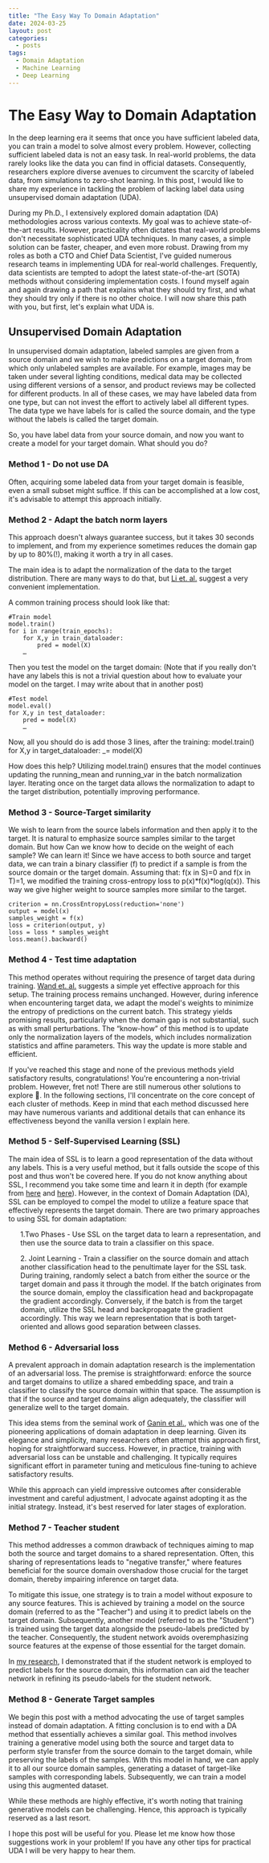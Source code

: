 ```yaml
---
title: "The Easy Way To Domain Adaptation"
date: 2024-03-25
layout: post
categories:
  - posts
tags:
  - Domain Adaptation
  - Machine Learning
  - Deep Learning
---
```


# The Easy Way to Domain Adaptation

In the deep learning era it seems that once you have sufficient labeled data, you can train a model to solve almost every problem. However, collecting sufficient labeled data is not an easy task. In real-world problems, the data rarely looks like the data you can find in official datasets. Consequently, researchers explore diverse avenues to circumvent the scarcity of labeled data, from simulations to zero-shot learning. In this post, I would like to share my experience in tackling the problem of lacking label data using unsupervised domain adaptation (UDA). 

During my Ph.D., I extensively explored domain adaptation (DA) methodologies across various contexts. My goal was to achieve state-of-the-art results. However, practicality often dictates that real-world problems don't necessitate sophisticated UDA techniques. In many cases, a simple solution can be faster, cheaper, and even more robust. Drawing from my roles as both a CTO and Chief Data Scientist, I've guided numerous research teams in implementing UDA for real-world challenges. Frequently, data scientists are tempted to adopt the latest state-of-the-art (SOTA) methods without considering implementation costs. I found myself again and again drawing a path that explains what they should try first, and what they should try only if there is no other choice. I will now share this path with you, but first, let's explain what UDA is.


## Unsupervised Domain Adaptation
In unsupervised domain adaptation, labeled samples are given from a source domain and we wish to make predictions on a target domain, from which only unlabeled samples are available. For example, images may be taken under several lighting conditions, medical data may be collected using different versions of a sensor, and product reviews may be collected for different products. In all of these cases, we may have labeled data from one type, but can not invest the effort to actively label all different types. The data type we have labels for is called the source domain, and the type without the labels is called the target domain.

So, you have label data from your source domain, and now you want to create a model for your target domain. What should you do?

### Method 1 - Do not use DA
Often, acquiring some labeled data from your target domain is feasible, even a small subset might suffice. If this can be accomplished at a low cost, it's advisable to attempt this approach initially.

### Method 2 - Adapt the batch norm layers
This approach doesn't always guarantee success, but it takes 30 seconds to implement, and from my experience sometimes reduces the domain gap by up to 80%(!), making it worth a try in all cases.

The main idea is to adapt the normalization of the data to the target distribution. There are many ways to do that, but [Li et. al.](https://arxiv.org/pdf/1603.04779.pdf) suggest a very convenient implementation. 

A common training process should look like that:
```
#Train model
model.train()
for i in range(train_epochs):
    for X,y in train_dataloader:
        pred = model(X)
	…
```
Then you test the model on the target domain: (Note that if you really don't have any labels this is not a trivial question about how to evaluate your model on the target. I may write about that in another post)
```
#Test model
model.eval()
for X,y in test_dataloader:
    pred = model(X)
    …
```
Now, all you should do is add those 3 lines, after the training:
model.train() 
for X,y in target_dataloader:
    _= model(X)

How does this help? Utilizing model.train() ensures that the model continues updating the running_mean and running_var in the batch normalization layer. Iterating once on the target data allows the normalization to adapt to the target distribution, potentially improving performance.

### Method 3 - Source-Target similarity
We wish to learn from the source labels information and then apply it to the target. It is natural to emphasize source samples similar to the target domain. But how Can we know how to decide on the weight of each sample? We can learn it! Since we have access to both source and target data, we can train a binary classifier (f) to predict if a sample is from the source domain or the target domain. Assuming that: f(x in S)=0 and f(x in T)=1, we modified the training cross-entropy loss to p(x)*f(x)*log(q(x)). This way we give higher weight to source samples more similar to the target.

```
criterion = nn.CrossEntropyLoss(reduction='none')
output = model(x)
samples_weight = f(x)
loss = criterion(output, y)
loss = loss * samples_weight
loss.mean().backward()
```

### Method 4 - Test time adaptation

This method operates without requiring the presence of target data during training. [Wand et. al.](https://openreview.net/pdf?id=uXl3bZLkr3c) suggests a simple yet effective approach for this setup. The training process remains unchanged. However, during inference when encountering target data, we adapt the model's weights to minimize the entropy of predictions on the current batch. This strategy yields promising results, particularly when the domain gap is not substantial, such as with small perturbations. The “know-how” of this method is to update only the normalization layers of the models, which includes normalization statistics and affine parameters. This way the update is more stable and efficient. 


If you've reached this stage and none of the previous methods yield satisfactory results, congratulations! You're encountering a non-trivial problem. However, fret not! There are still numerous other solutions to explore 🙂.
In the following sections, I'll concentrate on the core concept of each cluster of methods. Keep in mind that each method discussed here may have numerous variants and additional details that can enhance its effectiveness beyond the vanilla version I explain here.


### Method 5 - Self-Supervised Learning (SSL)
The main idea of SSL is to learn a good representation of the data without any labels. This is a very useful method, but it falls outside the scope of this post and thus won't be covered here. If you do not know anything about SSL, I recommend you take some time and learn it in depth (for example from [here](https://arxiv.org/abs/2002.05709) and [here](https://ai.meta.com/blog/self-supervised-learning-the-dark-matter-of-intelligence/)). 
However, in the context of Domain Adaptation (DA), SSL can be employed to compel the model to utilize a feature space that effectively represents the target domain. There are two primary approaches to using SSL for domain adaptation:
<ol> 1.Two Phases - Use SSL on the target data to learn a representation, and then use the source data to train a classifier on this space.</ol>
<ol>2. Joint Learning - Train a classifier on the source domain and attach another classification head to the penultimate layer for the SSL task. During training, randomly select a batch from either the source or the target domain and pass it through the model. If the batch originates from the source domain, employ the classification head and backpropagate the gradient accordingly. Conversely, if the batch is from the target domain, utilize the SSL head and backpropagate the gradient accordingly. This way we learn representation that is both target-oriented and allows good separation between classes.</ol>


### Method 6 - Adversarial loss 
A prevalent approach in domain adaptation research is the implementation of an adversarial loss. The premise is straightforward: enforce the source and target domains to utilize a shared embedding space, and train a classifier to classify the source domain within that space. The assumption is that if the source and target domains align adequately, the classifier will generalize well to the target domain.

This idea stems from the seminal work of [Ganin et al.](https://arxiv.org/abs/1409.7495), which was one of the pioneering applications of domain adaptation in deep learning. Given its elegance and simplicity, many researchers often attempt this approach first, hoping for straightforward success. However, in practice, training with adversarial loss can be unstable and challenging. It typically requires significant effort in parameter tuning and meticulous fine-tuning to achieve satisfactory results.

While this approach can yield impressive outcomes after considerable investment and careful adjustment, I advocate against adopting it as the initial strategy. Instead, it's best reserved for later stages of exploration.

### Method 7 - Teacher student
This method addresses a common drawback of techniques aiming to map both the source and target domains to a shared representation. Often, this sharing of representations leads to "negative transfer," where features beneficial for the source domain overshadow those crucial for the target domain, thereby impairing inference on target data.

To mitigate this issue, one strategy is to train a model without exposure to any source features. This is achieved by training a model on the source domain (referred to as the "Teacher") and using it to predict labels on the target domain. Subsequently, another model (referred to as the "Student") is trained using the target data alongside the pseudo-labels predicted by the teacher. Consequently, the student network avoids overemphasizing source features at the expense of those essential for the target domain.

In [my research](https://openaccess.thecvf.com/content/WACV2022/html/Amosy_Coupled_Training_for_Multi-Source_Domain_Adaptation_WACV_2022_paper.html), I demonstrated that if the student network is employed to predict labels for the source domain, this information can aid the teacher network in refining its pseudo-labels for the student network.

### Method 8 - Generate Target samples 
We begin this post with a method advocating the use of target samples instead of domain adaptation. A fitting conclusion is to end with a DA method that essentially achieves a similar goal. This method involves training a generative model using both the source and target data to perform style transfer from the source domain to the target domain, while preserving the labels of the samples. With this model in hand, we can apply it to all our source domain samples, generating a dataset of target-like samples with corresponding labels. Subsequently, we can train a model using this augmented dataset.

While these methods are highly effective, it's worth noting that training generative models can be challenging. Hence, this approach is typically reserved as a last resort.

I hope this post will be useful for you. Please let me know how those suggestions work in your problem! If you have any other tips for practical UDA I will be very happy to hear them.
